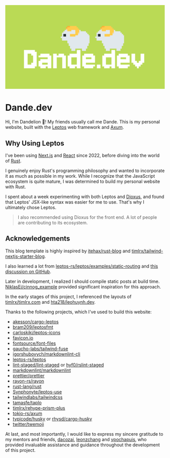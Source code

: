 ![Dande.dev](/public/images/opengraph.png)

# Dande.dev

Hi, I'm Dandelion 🌼! My friends usually call me Dande. This is my personal website, built with the [Leptos](https://github.com/leptos-rs/leptos) web framework and [Axum](https://github.com/tokio-rs/axum).

## Why Using Leptos

I've been using [Next.js](https://github.com/vercel/next.js) and [React](https://github.com/facebook/react) since 2022, before diving into the world of [Rust](https://github.com/rust-lang/rust).

I genuinely enjoy Rust's programming philosophy and wanted to incorporate it as much as possible in my work. While I recognize that the JavaScript ecosystem is quite mature, I was determined to build my personal website with Rust.

I spent about a week experimenting with both Leptos and [Dioxus](https://github.com/DioxusLabs/dioxus), and found that Leptos' JSX-like syntax was easier for me to use. That's why I ultimately chose Leptos.

> I also recommended using Dioxus for the front end. A lot of people are contributing to its ecosystem.

## Acknowledgements

This blog template is highly inspired by [itehax/rust-blog](https://github.com/itehax/rust-blog) and [timlrx/tailwind-nextjs-starter-blog](https://github.com/timlrx/tailwind-nextjs-starter-blog).

I also learned a lot from [leptos-rs/leptos/examples/static-routing](https://github.com/leptos-rs/leptos/tree/main/examples/static_routing) and [this discussion on GitHub](https://github.com/leptos-rs/leptos/discussions/3039).

Later in development, I realized I should compile static posts at build time. [NiklasEi/cinnog_example](https://github.com/NiklasEi/cinnog_example) provided significant inspiration for this approach.

In the early stages of this project, I referenced the layouts of [timlrx/timlrx.com](https://github.com/timlrx/timlrx.com) and [hta218/leohuynh.dev](https://github.com/hta218/leohuynh.dev).

Thanks to the following projects, which I've used to build this website:

- [akesson/cargo-leptos](https://github.com/akesson/cargo-leptos)
- [bram209/leptosfmt](https://github.com/bram209/leptosfmt)
- [carloskiki/leptos-icons](https://github.com/carloskiki/leptos-icons)
- [favicon.io](https://favicon.io/)
- [fontsource/font-files](https://github.com/fontsource/font-files)
- [gaucho-labs/tailwind-fuse](https://github.com/gaucho-labs/tailwind-fuse)
- [igorshubovych/markdownlint-cli](https://github.com/igorshubovych/markdownlint-cli)
- [leptos-rs/leptos](https://github.com/leptos-rs/leptos)
- [lint-staged/lint-staged](https://github.com/lint-staged/lint-staged) or [hyf0/rslint-staged](https://github.com/hyf0/rslint-staged)
- [markdownlint/markdownlint](https://github.com/markdownlint/markdownlint)
- [prettier/prettier](https://github.com/prettier/prettier)
- [rayon-rs/rayon](https://github.com/rayon-rs/rayon)
- [rust-lang/rust](https://github.com/rust-lang/rust)
- [Synphonyte/leptos-use](https://github.com/Synphonyte/leptos-use)
- [tailwindlabs/tailwindcss](https://github.com/tailwindlabs/tailwindcss)
- [tamasfe/taplo](https://github.com/tamasfe/taplo)
- [timlrx/rehype-prism-plus](https://github.com/timlrx/rehype-prism-plus)
- [tokio-rs/axum](https://github.com/tokio-rs/axum)
- [typicode/husky](https://github.com/typicode/husky) or [rhysd/cargo-husky](https://github.com/rhysd/cargo-husky)
- [twitter/twemoji](https://github.com/twitter/twemoji)

At last, and most importantly, I would like to express my sincere gratitude to my mentors and friends, [dacozai](https://github.com/dacozai), [leonzchang](https://github.com/leonzchang) and [vpochapuis](https://github.com/vpochapuis), who provided invaluable assistance and guidance throughout the development of this project.
